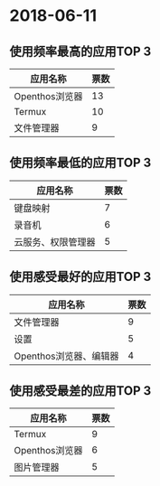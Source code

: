 # 2018-06-11
## 使用频率最高的应用TOP 3
  应用名称|票数|
  -----|-----|
  Openthos浏览器|13|
  Termux|10|
  文件管理器|9|

## 使用频率最低的应用TOP 3

  应用名称|票数|
  -----|-----|
  键盘映射|7|
  录音机|6|
  云服务、权限管理器|5|

## 使用感受最好的应用TOP 3

  应用名称|票数|
  -----|-----|
  文件管理器|9|
  设置|5|
  Openthos浏览器、编辑器|4|

## 使用感受最差的应用TOP 3

  应用名称|票数|
  -----|-----|
  Termux|9|
  Openthos浏览器|6|
  图片管理器|5|
